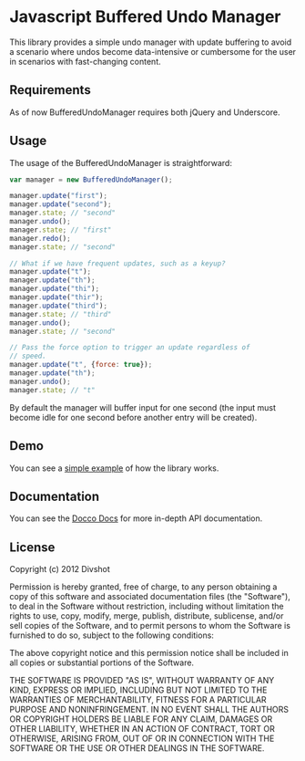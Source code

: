 # Javascript Buffered Undo Manager

This library provides a simple undo manager with update buffering
to avoid a scenario where undos become data-intensive or cumbersome
for the user in scenarios with fast-changing content.

## Requirements

As of now BufferedUndoManager requires both jQuery and Underscore.

## Usage

The usage of the BufferedUndoManager is straightforward:

```javascript
var manager = new BufferedUndoManager();

manager.update("first");
manager.update("second");
manager.state; // "second"
manager.undo(); 
manager.state; // "first"
manager.redo();
manager.state; // "second"

// What if we have frequent updates, such as a keyup?
manager.update("t");
manager.update("th");
manager.update("thi");
manager.update("thir");
manager.update("third");
manager.state; // "third"
manager.undo();
manager.state; // "second"

// Pass the force option to trigger an update regardless of
// speed.
manager.update("t", {force: true});
manager.update("th");
manager.undo();
manager.state; // "t"
```

By default the manager will buffer input for one second (the input must
become idle for one second before another entry will be created).

## Demo

You can see a [simple example](http://divshot.github.com/example.html) of how the library works.

## Documentation

You can see the [Docco Docs](http://divshot.github.com/buffered_undo_manager/docs/buffered_undo_manager.html) for more in-depth API documentation.

## License

Copyright (c) 2012 Divshot

Permission is hereby granted, free of charge, to any person obtaining a copy of this software and associated documentation files (the "Software"), to deal in the Software without restriction, including without limitation the rights to use, copy, modify, merge, publish, distribute, sublicense, and/or sell copies of the Software, and to permit persons to whom the Software is furnished to do so, subject to the following conditions:

The above copyright notice and this permission notice shall be included in all copies or substantial portions of the Software.

THE SOFTWARE IS PROVIDED "AS IS", WITHOUT WARRANTY OF ANY KIND, EXPRESS OR IMPLIED, INCLUDING BUT NOT LIMITED TO THE WARRANTIES OF MERCHANTABILITY, FITNESS FOR A PARTICULAR PURPOSE AND NONINFRINGEMENT. IN NO EVENT SHALL THE AUTHORS OR COPYRIGHT HOLDERS BE LIABLE FOR ANY CLAIM, DAMAGES OR OTHER LIABILITY, WHETHER IN AN ACTION OF CONTRACT, TORT OR OTHERWISE, ARISING FROM, OUT OF OR IN CONNECTION WITH THE SOFTWARE OR THE USE OR OTHER DEALINGS IN THE SOFTWARE.